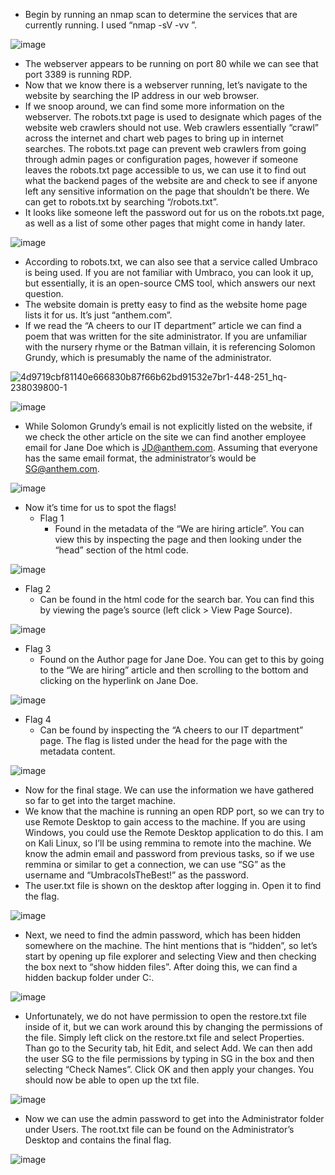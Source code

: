 - Begin by running an nmap scan to determine the services that are currently running. I used “nmap -sV -vv <IP address>”.

![image](https://github.com/calicojack1720/WriteUps/assets/93363006/753a7bb4-b172-41da-b6c3-bd8220a9579a)

- The webserver appears to be running on port 80 while we can see that port 3389 is running RDP.
- Now that we know there is a webserver running, let’s navigate to the website by searching the IP address in our web browser.
- If we snoop around, we can find some more information on the webserver. The robots.txt page is used to designate which pages of the website web crawlers should not use. Web crawlers essentially “crawl” across the internet and chart web pages to bring up in internet searches. The robots.txt page can prevent web crawlers from going through admin pages or configuration pages, however if someone leaves the robots.txt page accessible to us, we can use it to find out what the backend pages of the website are and check to see if anyone left any sensitive information on the page that shouldn’t be there. We can get to robots.txt by searching “<IP address>/robots.txt”.
- It looks like someone left the password out for us on the robots.txt page, as well as a list of some other pages that might come in handy later.

![image](https://github.com/calicojack1720/WriteUps/assets/93363006/d22cb206-9021-43f5-bd74-eee82ed1f46e)

- According to robots.txt, we can also see that a service called Umbraco is being used. If you are not familiar with Umbraco, you can look it up, but essentially, it is an open-source CMS tool, which answers our next question.
- The website domain is pretty easy to find as the website home page lists it for us. It’s just “anthem.com”.
- If we read the “A cheers to our IT department” article we can find a poem that was written for the site administrator. If you are unfamiliar with the nursery rhyme or the Batman villain, it is referencing Solomon Grundy, which is presumably the name of the administrator.

![4d9719cbf81140e666830b87f66b62bd91532e7br1-448-251_hq-238039800-1](https://github.com/calicojack1720/WriteUps/assets/93363006/4833fdc7-f473-471a-9b9d-f434f3539570)


![image](https://github.com/calicojack1720/WriteUps/assets/93363006/d0929d59-ed62-4184-bab1-2826469c3fe3)

- While Solomon Grundy’s email is not explicitly listed on the website, if we check the other article on the site we can find another employee email for Jane Doe which is JD@anthem.com. Assuming that everyone has the same email format, the administrator’s would be SG@anthem.com.

![image](https://github.com/calicojack1720/WriteUps/assets/93363006/697cd600-e573-4184-979d-f7772c417d1d)

- Now it’s time for us to spot the flags!
   - Flag 1
      - Found in the metadata of the “We are hiring article”. You can view this by inspecting the page and then looking under the “head” section of the html code.

![image](https://github.com/calicojack1720/WriteUps/assets/93363006/cecd3c06-d357-40a0-9252-26f7953270b5)

   - Flag 2
      - Can be found in the html code for the search bar. You can find this by viewing the page’s source (left click > View Page Source).

![image](https://github.com/calicojack1720/WriteUps/assets/93363006/cbc7f9d4-29d0-4085-8955-c9ae62848b69)

   - Flag 3
      - Found on the Author page for Jane Doe. You can get to this by going to the “We are hiring” article and then scrolling to the bottom and clicking on the hyperlink on Jane Doe.

![image](https://github.com/calicojack1720/WriteUps/assets/93363006/bb76bd60-c419-496f-ae57-0306dd4cea4e)

   - Flag 4
      - Can be found by inspecting the “A cheers to our IT department” page. The flag is listed under the head for the page with the metadata content.

![image](https://github.com/calicojack1720/WriteUps/assets/93363006/40fbeec0-adc0-464b-b038-891b597d6300)

- Now for the final stage. We can use the information we have gathered so far to get into the target machine.
- We know that the machine is running an open RDP port, so we can try to use Remote Desktop to gain access to the machine. If you are using Windows, you could use the Remote Desktop application to do this. I am on Kali Linux, so I’ll be using remmina to remote into the machine. We know the admin email and password from previous tasks, so if we use remmina or similar to get a connection, we can use “SG” as the username and “UmbracoIsTheBest!” as the password.
- The user.txt file is shown on the desktop after logging in. Open it to find the flag.

![image](https://github.com/calicojack1720/WriteUps/assets/93363006/2adf0307-29a0-4254-bbfd-2b8903dd353d)

- Next, we need to find the admin password, which has been hidden somewhere on the machine. The hint mentions that is “hidden”, so let’s start by opening up file explorer and selecting View and then checking the box next to “show hidden files”. After doing this, we can find a hidden backup folder under C:\.

![image](https://github.com/calicojack1720/WriteUps/assets/93363006/a76e5e96-e0a9-46aa-9a26-f730c2f6432d)

- Unfortunately, we do not have permission to open the restore.txt file inside of it, but we can work around this by changing the permissions of the file. Simply left click on the restore.txt file and select Properties. Than go to the Security tab, hit Edit, and select Add. We can then add the user SG to the file permissions by typing in SG in the box and then selecting “Check Names”. Click OK and then apply your changes. You should now be able to open up the txt file.

![image](https://github.com/calicojack1720/WriteUps/assets/93363006/ff62e895-6757-42c0-a0f4-8d367d006f53)

- Now we can use the admin password to get into the Administrator folder under Users. The root.txt file can be found on the Administrator’s Desktop and contains the final flag.

![image](https://github.com/calicojack1720/WriteUps/assets/93363006/23f4c7f9-1f67-446d-aea7-363423975324)
